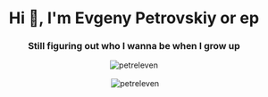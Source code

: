 <h1 align="center">Hi 👋, I'm Evgeny Petrovskiy or ep</h1>
<h3 align="center">Still figuring out who I wanna be when I grow up</h3>


<p align="center"><img align="center" src="https://github-readme-stats.vercel.app/api/top-langs?username=petreleven&show_icons=true&locale=en&layout=compact&hide=Mathematica&count_private=true&theme=dark" alt="petreleven" /></p>

<p align="center">&nbsp;<img align="center" src="https://github-readme-stats.vercel.app/api?username=petreleven&show_icons=true&locale=en&count_private=true&theme=dark" alt="petreleven" /></p>

